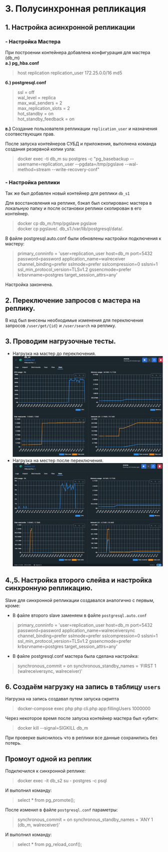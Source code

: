 # 3. Полусинхронная репликация
## 1. Настройка асинхронной репликации
### - Настройка Мастера
При построении контейнера добавлена конфигурация для мастера (db_m)  
**a.) pg_hba.conf**  
>host replication replication_user 172.25.0.0/16  md5

**б.) postgresql.conf**
>ssl = off  
>wal_level = replica  
>max_wal_senders = 2  
>max_replication_slots = 2  
>hot_standby = on  
>hot_standby_feedback = on  
 
**в.)** Создание пользователя репликации `replication_user` и назначения соотвествующих прав.

После запуска контейнеров СУБД и приложения, выполнена команда создания резервной копии узла:
>docker exec -ti db_m su postgres -c "pg_basebackup --username=replication_user --pgdata=/tmp/pgslave --wal-method=stream --write-recovery-conf" 
###  - Настройка реплики
Так же был добавлен новый контейнер для реплики `db_s1`

Для восстановления на реплике, бэкап был скопированс мастера в локальную папку и 
после остановки реплики скопирован в его контейнер.
>docker cp db_m:/tmp/pgslave pgslave  
>docker cp pgslave/. db_s1:/var/lib/postgresql/data/.

В файле postgresql.auto.conf были обновлены настройки подключения к мастеру:
>primary_conninfo = 'user=replication_user host=db_m port=5432 password=password application_name=walreceiver channel_binding=prefer sslmode=prefer sslcompression=0 sslsni=1 ssl_min_protocol_version=TLSv1.2 gssencmode=prefer krbsrvname=postgres target_session_attrs=any'

Настройка закончена. 

## 2. Переключение запросов с мастера на реплику.
В код был внесены необходимые изменения для переключения запросов `/user/get/{id}` и `/user/search` на реплику. 
## 3. Проводим нагрузочные тесты.
 - Нагрузка на мастер до переключения. 
  ![img.png](file/img.png)
 - Нагрузка на местер после переключения.
  ![img_1.png](file/img_1.png)

## 4.,5. Настройка второго слейва и настройка синхронную репликацию.
Slave для синхронной репликации создавался аналогично с первым, кроме:
 - В файле второго slave заменяем в файле `postgresql.auto.conf` 
>primary_conninfo = 'user=replication_user host=db_m port=5432 password=password application_name=walreceiversync channel_binding=prefer sslmode=prefer sslcompression=0 sslsni=1 ssl_min_protocol_version=TLSv1.2 gssencmode=prefer krbsrvname=postgres target_session_attrs=any'
 - В файле postgresql.conf мастера была сделана настройка:
>synchronous_commit = on
>synchronous_standby_names = 'FIRST 1 (walreceiversync, walreceiver)'

## 6. Создаём нагрузку на запись в таблицу `users`
Нагрузка на запись создавал путем запуска скрипта
>docker-compose exec php php cli.php app:fillingUsers 1000000

Через некоторое время после запуска контейнер мастера был «убит»:

>docker kill --signal=SIGKILL db_m

При проверке выяснилось что в реплики все данные сохранились без потерь.

## Промоут одной из реплик

Подключился к синхронной реплике:
>docker exec -it db_s2 su - postgres -c psql

И выполнил команду:
>select * from pg_promote();

После изменил в файле `postgresql.conf` параметры:
>synchronous_commit = on 
>synchronous_standby_names = 'ANY 1 (db_m, walreceiver)'

И выполнил команду:
>select * from pg_reload_conf();
